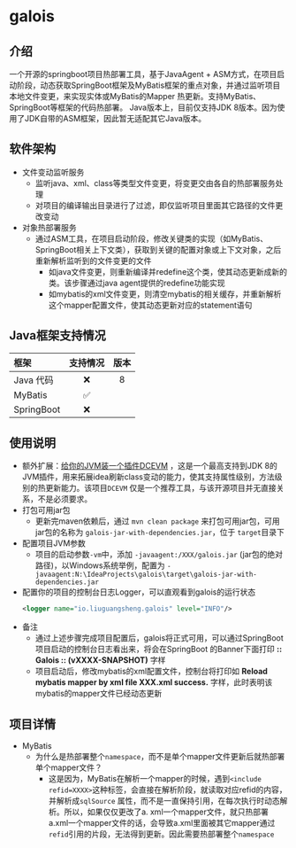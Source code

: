 # galois

## 介绍

一个开源的springboot项目热部署工具，基于JavaAgent +
ASM方式，在项目启动阶段，动态获取SpringBoot框架及MyBatis框架的重点对象，并通过监听项目本地文件变更，来实现实体或MyBatis的Mapper
热更新。支持MyBatis、SpringBoot等框架的代码热部署。
Java版本上，目前仅支持JDK 8版本。因为使用了JDK自带的ASM框架，因此暂无适配其它Java版本。

## 软件架构

+ 文件变动监听服务
    + 监听java、xml、class等类型文件变更，将变更交由各自的热部署服务处理
    + 对项目的编译输出目录进行了过滤，即仅监听项目里面其它路径的文件更改变动
+ 对象热部署服务
    + 通过ASM工具，在项目启动阶段，修改关键类的实现（如MyBatis、SpringBoot相关上下文类），获取到关键的配置对象或上下文对象，之后重新解析监听到的文件变更的文件
        + 如java文件变更，则重新编译并redefine这个类，使其动态更新成新的类。该步骤通过java agent提供的redefine功能实现
        + 如mybatis的xml文件变更，则清空mybatis的相关缓存，并重新解析这个mapper配置文件，使其动态更新对应的statement语句

## Java框架支持情况

| 框架         | 支持情况 | 版本 |
|:-----------|:----:|:--:|
| Java 代码    |  ❌   | 8  |
| MyBatis    |  ✅   |    |
| SpringBoot |  ❌   |    |

## 使用说明

+ 额外扩展：[给你的JVM装一个插件DCEVM](https://blog.csdn.net/NEWCIH/article/details/129093034?spm=1001.2014.3001.5501)
  ，这是一个最高支持到JDK 8的JVM插件，用来拓展idea刷新class变动的能力，使其支持属性级别，方法级别的热更新能力。该项目`DCEVM`
  仅是一个推荐工具，与该开源项目并无直接关系，不是必须要求。
+ 打包可用jar包
    + 更新完maven依赖后，通过 `mvn clean package`
      来打包可用jar包，可用jar包的名称为 `galois-jar-with-dependencies.jar`，位于 `target`目录下
+ 配置项目JVM参数
    + 项目的启动参数`-vm`中，添加 `-javaagent:/XXX/galois.jar` (jar包的绝对路径)，以Windows系统举例，配置为
      `-javaagent:N:\IdeaProjects\galois\target\galois-jar-with-dependencies.jar`
+ 配置你的项目的控制台日志Logger，可以直观看到galois的运行状态
   ```xml
   <logger name="io.liuguangsheng.galois" level="INFO"/>
   ```   
+ 备注
    + 通过上述步骤完成项目配置后，galois将正式可用，可以通过SpringBoot项目启动的控制台日志看出来，将会在SpringBoot
      的Banner下面打印 **:: Galois ::    (vXXXX-SNAPSHOT)** 字样
    + 项目启动后，修改mybatis的xml配置文件，控制台将打印如 **Reload mybatis mapper by xml file XXX.xml success.**
      字样，此时表明该mybatis的mapper文件已经动态更新

## 项目详情

+ MyBatis
    + 为什么是热部署整个`namespace`，而不是单个mapper文件更新后就热部署单个mapper文件？
        + 这是因为，MyBatis在解析一个mapper的时候，遇到`<include
          refid=XXXX>`这种标签，会直接在解析阶段，就读取对应refid的内容，并解析成`sqlSource`
          属性，而不是一直保持引用，在每次执行时动态解析。所以，如果仅仅更改了a.
          xml一个mapper文件，就只热部署a.xml一个mapper文件的话，会导致a.xml里面被其它mapper通过`refid`引用的片段，无法得到更新。因此需要热部署整个`namespace`


